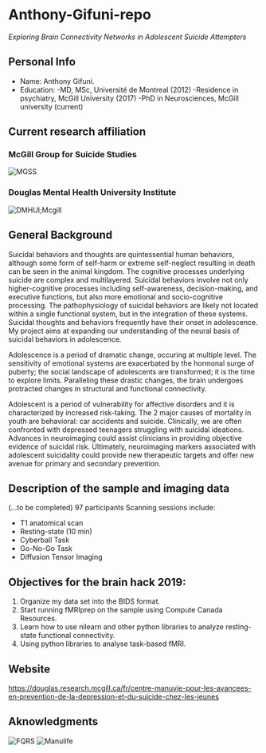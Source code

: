 # Anthony-Gifuni-repo
*Exploring Brain Connectivity Networks in Adolescent Suicide Attempters*

## Personal Info

* Name: Anthony Gifuni. 
* Education:
  -MD, MSc, Université de Montreal (2012)
  -Residence in psychiatry, McGill University (2017)
  -PhD in Neurosciences, McGill university (current)

## Current research affiliation

### McGill Group for Suicide Studies
![MGSS](https://mgss.ca/images/mgss-logo.jpg)

### Douglas Mental Health University Institute
![DMHUI;Mcgill](http://publications.mcgill.ca/medenews/files/2013/10/Douglas-McGill.jpg)

## General Background

Suicidal behaviors and thoughts are quintessential human behaviors, although some form of self-harm or extreme self-neglect resulting in death can be seen in the animal kingdom. The cognitive processes underlying suicide are complex and multilayered. Suicidal behaviors involve not only higher-cognitive processes including self-awareness, decision-making, and executive functions, but also more emotional and socio-cognitive processing. The pathophysiology of suicidal behaviors are likely not located within a single functional system, but in the integration of these systems. Suicidal thoughts and behaviors frequently have their onset in adolescence. My project aims at expanding our understanding of the neural basis of suicidal behaviors in adolescence.

Adolescence is a period of dramatic change, occuring at multiple level. The sensitivity of emotional systems are exacerbated by the hormonal surge of puberty; the social landscape of adolescents are transformed; it is the time to explore limits. Paralleling these drastic changes, the brain undergoes protracted changes in structural and functional connectivity. 

Adolescent is a period of vulnerability for affective disorders and it is characterized by increased risk-taking. The 2 major causes of mortality in youth are behavioral: car accidents and suicide. Clinically, we are often confronted with depressed teenagers struggling with suicidal ideations. Advances in neuroimaging could assist clinicians in providing objective evidence of suicidal risk. Ultimately, neuroimaging markers associated with adolescent suicidality could provide new therapeutic targets and offer new avenue for primary and secondary prevention.

## Description of the sample and imaging data
(...to be completed)
97 participants
Scanning sessions include:
* T1 anatomical scan
* Resting-state (10 min)
* Cyberball Task
* Go-No-Go Task
* Diffusion Tensor Imaging

## Objectives for the brain hack 2019:

1) Organize my data set into the BIDS format.
2) Start running fMRIprep on the sample using Compute Canada Resources.
3) Learn how to use nilearn and other python libraries to analyze resting-state functional connectivity.
4) Using python libraries to analyse task-based fMRI.

## Website

https://douglas.research.mcgill.ca/fr/centre-manuvie-pour-les-avancees-en-prevention-de-la-depression-et-du-suicide-chez-les-jeunes

## Aknowledgments

![FQRS](https://conference.ccra-acrc.ca/wp-content/uploads/2016/11/img-supporter-logo-frqs.png)
![Manulife](https://upload.wikimedia.org/wikipedia/en/thumb/1/11/Manulife_logo_%282018%29.svg/1280px-Manulife_logo_%282018%29.svg.png)
